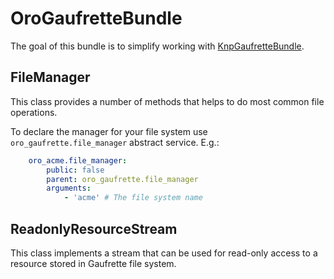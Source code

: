 OroGaufretteBundle
==================

The goal of this bundle is to simplify working with [KnpGaufretteBundle](https://github.com/KnpLabs/KnpGaufretteBundle).

FileManager
-----------

This class provides a number of methods that helps to do most common file operations.

To declare the manager for your file system use `oro_gaufrette.file_manager` abstract service. E.g.:

```yaml
    oro_acme.file_manager:
        public: false
        parent: oro_gaufrette.file_manager
        arguments:
            - 'acme' # The file system name
```


ReadonlyResourceStream
----------------------

This class implements a stream that can be used for read-only access to a resource stored in Gaufrette file system.
